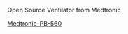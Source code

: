 Open Source Ventilator from Medtronic 

[Medtronic-PB-560](https://www.medtronic.com/us-en/e/open-files/thank-you.html)
